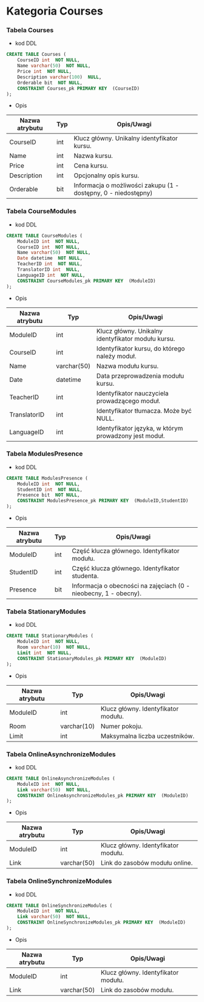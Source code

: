 # Kategoria Courses

### Tabela Courses

- kod DDL

```sql
CREATE TABLE Courses (
    CourseID int  NOT NULL,
    Name varchar(50)  NOT NULL,
    Price int  NOT NULL,
    Description varchar(100)  NULL,
    Orderable bit  NOT NULL,
    CONSTRAINT Courses_pk PRIMARY KEY  (CourseID)
);
```

- Opis

| Nazwa atrybutu | Typ | Opis/Uwagi                                                     |
| -------------- | --- | -------------------------------------------------------------- |
| CourseID       | int | Klucz główny. Unikalny identyfikator kursu.                    |
| Name           | int | Nazwa kursu.                                                   |
| Price          | int | Cena kursu.                                                    |
| Description    | int | Opcjonalny opis kursu.                                         |
| Orderable      | bit | Informacja o możliwości zakupu (1 - dostępny, 0 - niedostępny) |

### Tabela CourseModules

- kod DDL

```sql
CREATE TABLE CourseModules (
    ModuleID int  NOT NULL,
    CourseID int  NOT NULL,
    Name varchar(50)  NOT NULL,
    Date datetime  NOT NULL,
    TeacherID int  NOT NULL,
    TranslatorID int  NULL,
    LanguageID int  NOT NULL,
    CONSTRAINT CourseModules_pk PRIMARY KEY  (ModuleID)
);
```

- Opis

| Nazwa atrybutu | Typ         | Opis/Uwagi                                            |
| -------------- | ----------- | ----------------------------------------------------- |
| ModuleID       | int         | Klucz główny. Unikalny identyfikator modułu kursu.    |
| CourseID       | int         | Identyfikator kursu, do którego należy moduł.         |
| Name           | varchar(50) | Nazwa modułu kursu.                                   |
| Date           | datetime    | Data przeprowadzenia modułu kursu.                    |
| TeacherID      | int         | Identyfikator nauczyciela prowadzącego moduł.         |
| TranslatorID   | int         | Identyfikator tłumacza. Może być NULL.                |
| LanguageID     | int         | Identyfikator języka, w którym prowadzony jest moduł. |

### Tabela ModulesPresence

- kod DDL

```sql
CREATE TABLE ModulesPresence (
    ModuleID int  NOT NULL,
    StudentID int  NOT NULL,
    Presence bit  NOT NULL,
    CONSTRAINT ModulesPresence_pk PRIMARY KEY  (ModuleID,StudentID)
);
```

- Opis

| Nazwa atrybutu | Typ | Opis/Uwagi                                                       |
| -------------- | --- | ---------------------------------------------------------------- |
| ModuleID       | int | Część klucza głównego. Identyfikator modułu.                     |
| StudentID      | int | Część klucza głównego. Identyfikator studenta.                   |
| Presence       | bit | Informacja o obecności na zajęciach (0 - nieobecny, 1 - obecny). |

### Tabela StationaryModules

- kod DDL

```sql
CREATE TABLE StationaryModules (
    ModuleID int  NOT NULL,
    Room varchar(10)  NOT NULL,
    Limit int  NOT NULL,
    CONSTRAINT StationaryModules_pk PRIMARY KEY  (ModuleID)
);
```

- Opis

| Nazwa atrybutu | Typ         | Opis/Uwagi                          |
| -------------- | ----------- | ----------------------------------- |
| ModuleID       | int         | Klucz główny. Identyfikator modułu. |
| Room           | varchar(10) | Numer pokoju.                       |
| Limit          | int         | Maksymalna liczba uczestników.      |

### Tabela OnlineAsynchronizeModules

- kod DDL

```sql
CREATE TABLE OnlineAsynchronizeModules (
    ModuleID int  NOT NULL,
    Link varchar(50)  NOT NULL,
    CONSTRAINT OnlineAsynchronizeModules_pk PRIMARY KEY  (ModuleID)
);
```

- Opis

| Nazwa atrybutu | Typ         | Opis/Uwagi                          |
| -------------- | ----------- | ----------------------------------- |
| ModuleID       | int         | Klucz główny. Identyfikator modułu. |
| Link           | varchar(50) | Link do zasobów modułu online.      |

### Tabela OnlineSynchronizeModules

- kod DDL

```sql
CREATE TABLE OnlineSynchronizeModules (
    ModuleID int  NOT NULL,
    Link varchar(50)  NOT NULL,
    CONSTRAINT OnlineSynchronizeModules_pk PRIMARY KEY  (ModuleID)
);
```

- Opis

| Nazwa atrybutu | Typ         | Opis/Uwagi                          |
| -------------- | ----------- | ----------------------------------- |
| ModuleID       | int         | Klucz główny. Identyfikator modułu. |
| Link           | varchar(50) | Link do zasobów modułu.             |
